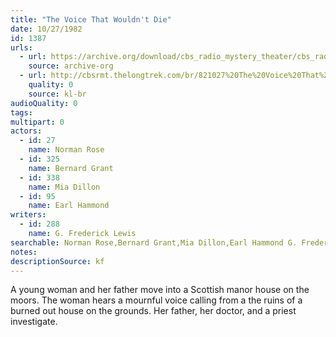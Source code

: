 ```yaml
---
title: "The Voice That Wouldn't Die"
date: 10/27/1982
id: 1387
urls: 
  - url: https://archive.org/download/cbs_radio_mystery_theater/cbs_radio_mystery_theater-1351-1399.zip/cbs_radio_mystery_theater-1351-1399%2Fcbsrmt_1387_the_voice_that_wouldnt_die.mp3
    source: archive-org
  - url: http://cbsrmt.thelongtrek.com/br/821027%20The%20Voice%20That%20Wouldn%27t%20Die%20-%20WBBM.mp3
    quality: 0
    source: kl-br
audioQuality: 0
tags: 
multipart: 0
actors:  
  - id: 27
    name: Norman Rose  
  - id: 325
    name: Bernard Grant  
  - id: 338
    name: Mia Dillon  
  - id: 95
    name: Earl Hammond
writers:  
  - id: 288
    name: G. Frederick Lewis
searchable: Norman Rose,Bernard Grant,Mia Dillon,Earl Hammond G. Frederick Lewis
notes: 
descriptionSource: kf
---
```

A young woman and her father move into a Scottish manor house on the moors. The woman hears a mournful voice calling from a the ruins of a burned out house on the grounds. Her father, her doctor, and a priest investigate.